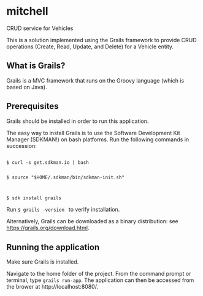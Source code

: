 # mitchell
CRUD service for Vehicles

This is a solution implemented using the Grails framework to provide CRUD operations (Create, Read, Update, and Delete) for a Vehicle entity. 

## What is Grails?
Grails is a MVC framework that runs on the Groovy language (which is based on Java).

## Prerequisites
Grails should be installed in order to run this application.

The easy way to install Grails is to use the Software Development Kit Manager (SDKMAN!) on bash platforms. Run the following commands in succession:

<code>
$ curl -s get.sdkman.io | bash

$ source "$HOME/.sdkman/bin/sdkman-init.sh"

$ sdk install grails
</code>

Run <code>$ grails -version </code> to verify installation.


Alternatively, Grails can be downloaded as a binary distribution: see https://grails.org/download.html.

## Running the application
Make sure Grails is installed.

Navigate to the home folder of the project. From the command prompt or terminal, type <code>grails run-app</code>. The application can then be accessed from the brower at http://localhost:8080/.

